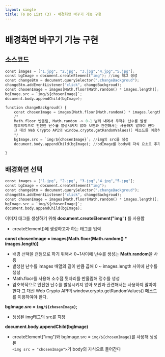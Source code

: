 ```yaml
---
layout: single
title: To Do List (3) - 배경화면 바꾸기 기능 구현 
---
```

# 배경화면 바꾸기 기능 구현 

## 소스코드 


```python
const images = ["1.jpg", "2.jpg", "3.jpg","4.jpg","5.jpg"];
const bgImage = document.createElement("img"); //img 태그 생성 
const changeBtn = document.querySelector(".changeBackgroud");
changeBtn.addEventListener("click", changeBackgroud);
const chosenImage = images[Math.floor(Math.random() * images.length)];
bgImage.src = `img/${chosenImage}`;
document.body.appendChild(bgImage);

function changeBackgroud() {
    const chosenImage = images[Math.floor(Math.random() * images.length)];
    /*
    Math.floor 반올림, Math.random -> 0~1 범위 내에서 무작위 난수를 발생
    암호학적으로 안전한 난수를 발생시키지 않아 보안과 관련해서는 사용하지 말아야 한다 
    그 대신 Web Crypto API의 window.crypto.getRandomValues() 메소드를 이용하여야 한다.
    */
    bgImage.src = `img/${chosenImage}`; //img의 src를 생성
    document.body.appendChild(bgImage); //bdImage를 body에 자식 요소로 추가한다 

}

```

## 배경화면 선택 

```python
const images = ["1.jpg", "2.jpg", "3.jpg","4.jpg","5.jpg"];
const bgImage = document.createElement("img");
const changeBtn = document.querySelector(".changeBackgroud");
changeBtn.addEventListener("click", changeBackgroud);
const chosenImage = images[Math.floor(Math.random() * images.length)];
bgImage.src = `img/${chosenImage}`;
document.body.appendChild(bgImage);
```

이미지 태그를 생성하기 위해 **document.createElement("img")** 를 사용함   
+ createElement()에 생성하고자 하는 태그를 입력 


**const chosenImage = images[Math.floor(Math.random() * images.length)]**   
+ 배경 선택을 랜덤으로 하기 위해서 0~1사이에 난수를 생성는 **Math.random**을 사용   
+ 발생한 난수를 images 배열의 길이 만큼 곱해 0 ~ images.length 사이에 난수를 생성 
+ Math.floor를 사용해 소수점 뒷자리를 반올림해 정수를 생성 
+ 암호학적으로 안전한 난수를 발생시키지 않아 보안과 관련해서는 사용하지 말아야 한다 
  그 대신 Web Crypto API의 window.crypto.getRandomValues() 메소드를 이용하여야 한다.


**bgImage.src = `img/${chosenImage}`;**
+ 생성된 img태그의 src를 지정


**document.body.appendChild(bgImage)** 
+ createElement("img")와 bgImage.src = `img/${chosenImage}`를 사용해 생성된   
  `<img src = "chosenImage">`가  body의 자식으로 들어간다 

